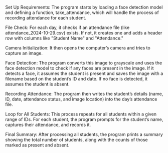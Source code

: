 Set Up Requirements: The program starts by loading a face detection model and defining a function, take_attendance, which will handle the process of recording attendance for each student.

File Check: For each day, it checks if an attendance file (like attendance_2024-10-29.csv) exists. If not, it creates one and adds a header row with columns like "Student Name" and "Attendance."

Camera Initialization: It then opens the computer’s camera and tries to capture an image.

Face Detection: The program converts this image to grayscale and uses the face detection model to check if any faces are present in the image. If it detects a face, it assumes the student is present and saves the image with a filename based on the student’s ID and date. If no face is detected, it assumes the student is absent.

Recording Attendance: The program then writes the student’s details (name, ID, date, attendance status, and image location) into the day’s attendance file.

Loop for All Students: This process repeats for all students within a given range of IDs. For each student, the program prompts for the student’s name, captures their attendance, and records it.

Final Summary: After processing all students, the program prints a summary showing the total number of students, along with the counts of those marked as present and absent.

